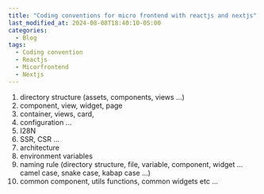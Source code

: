 ```yaml
---
title: "Coding conventions for micro frontend with reactjs and nextjs"  
last_modified_at: 2024-08-08T18:40:10-05:00
categories:
  - Blog
tags:
  - Coding convention
  - Reactjs
  - Micorfrontend
  - Nextjs
---
```



1. directory structure  (assets, components, views ...)  
2. component, view, widget, page
3. container, views, card, 
4. configuration ...
5. I28N  
6. SSR, CSR ...
7. architecture
8. environment variables
9. naming rule (directory structure, file, variable, component, widget ... camel case, snake case, kabap case ...)
10. common component, utils functions, common widgets etc ...  
